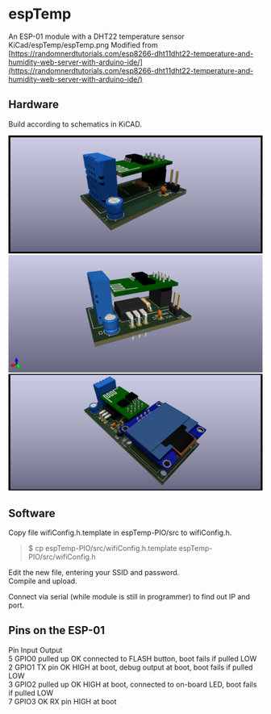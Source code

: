 # espTemp

An ESP-01 module with a DHT22 temperature sensor  
KiCad/espTemp/espTemp.png
Modified from [https://randomnerdtutorials.com/esp8266-dht11dht22-temperature-and-humidity-web-server-with-arduino-ide/](https://randomnerdtutorials.com/esp8266-dht11dht22-temperature-and-humidity-web-server-with-arduino-ide/)

## Hardware

Build according to schematics in KiCAD.  

![with AMS1117 3dView](./KiCad/espTemp-ams1117/espTemp-ams1117-2.png)
![with LM78xx 3dView](./KiCad/espTemp/espTemp.png)
![with screen 3dView](./KiCad/espTemp_Screen/espTemp_Screen.png)

## Software

Copy file wifiConfig.h.template in espTemp-PIO/src to wifiConfig.h.  
>$ cp espTemp-PIO/src/wifiConfig.h.template espTemp-PIO/src/wifiConfig.h

Edit the new file, entering your SSID and password.  
Compile and upload.  

Connect via serial (while module is still in  programmer) to find out IP and port.  

## Pins on the ESP-01
Pin         Input       Output  
5   GPIO0   pulled up   OK          connected to FLASH button, boot fails if pulled LOW  
2   GPIO1   TX pin      OK          HIGH at boot, debug output at boot, boot fails if pulled LOW  
3   GPIO2   pulled up   OK          HIGH at boot, connected to on-board LED, boot fails if pulled LOW  
7   GPIO3   OK          RX pin      HIGH at boot  
